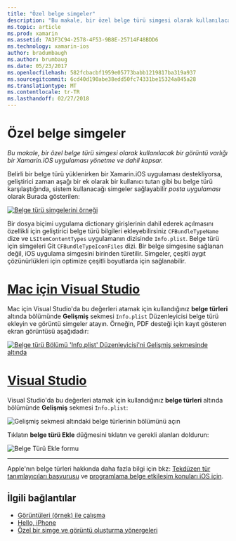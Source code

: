```yaml
---
title: "Özel belge simgeler"
description: "Bu makale, bir özel belge türü simgesi olarak kullanılacak bir görüntü varlığı bir Xamarin.iOS uygulaması yönetme ve dahil kapsar."
ms.topic: article
ms.prod: xamarin
ms.assetid: 7A3F3C94-2578-4F53-9B8E-25714F48BDD6
ms.technology: xamarin-ios
author: bradumbaugh
ms.author: brumbaug
ms.date: 05/23/2017
ms.openlocfilehash: 582fcbacbf1959e05773babb1219817ba319a937
ms.sourcegitcommit: 6cd40d190abe38edd50fc74331be15324a845a28
ms.translationtype: MT
ms.contentlocale: tr-TR
ms.lasthandoff: 02/27/2018
---
```

# <a name="custom-document-icons"></a>Özel belge simgeler

_Bu makale, bir özel belge türü simgesi olarak kullanılacak bir görüntü varlığı bir Xamarin.iOS uygulaması yönetme ve dahil kapsar._

Belirli bir belge türü yüklenirken bir Xamarin.iOS uygulaması destekliyorsa, geliştirici zaman aşağı bir ek olarak bir kullanıcı tutan gibi bu belge türü karşılaştığında, sistem kullanacağı simgeler sağlayabilir *posta uygulaması* olarak Burada gösterilen:

 [ ![](custom-document-types-images/17.png "Belge türü simgelerini örneği")](custom-document-types-images/17.png)

Bir dosya biçimi uygulama dictionary girişlerinin dahil ederek açılmasını özellikli için geliştirici belge türü bilgileri ekleyebilirsiniz `CFBundleTypeName` dize ve `LSItemContentTypes` uygulamanın dizisinde `Info.plist`. Belge türü için simgeleri Git `CFBundleTypeIconFiles` dizi. Bir belge simgesine sağlanan değil, iOS uygulama simgesini birinden türetilir.
Simgeler, çeşitli aygıt çözünürlükleri için optimize çeşitli boyutlarda için sağlanabilir. 

# <a name="visual-studio-for-mactabvsmac"></a>[Mac için Visual Studio](#tab/vsmac)

Mac için Visual Studio'da bu değerleri atamak için kullandığınız **belge türleri** altında bölümünde **Gelişmiş** sekmesi `Info.plist` Düzenleyicisi belge türü ekleyin ve görüntü simgeler atayın. Örneğin, PDF desteği için kayıt gösteren ekran görüntüsü aşağıdadır:

 [ ![](custom-document-types-images/18.png "Belge türü Bölümü 'Info.plist' Düzenleyicisi'ni Gelişmiş sekmesinde altında")](custom-document-types-images/18.png)
 
# <a name="visual-studiotabvswin"></a>[Visual Studio](#tab/vswin)

Visual Studio'da bu değerleri atamak için kullandığınız **belge türleri** altında bölümünde **Gelişmiş** sekmesi `Info.plist`:

 ![](custom-document-types-images/doc01w.png "Gelişmiş sekmesi altındaki belge türlerinin bölümünü açın")

Tıklatın **belge türü Ekle** düğmesini tıklatın ve gerekli alanları doldurun:

![](custom-document-types-images/doc02w.png "Belge Türü Ekle formu")

-----


Apple'nın belge türleri hakkında daha fazla bilgi için bkz: [Tekdüzen tür tanımlayıcıları başvurusu](http://developer.apple.com/library/ios/#documentation/Miscellaneous/Reference/UTIRef/Articles/System-DeclaredUniformTypeIdentifiers.html) ve [programlama belge etkileşim konuları iOS için](http://developer.apple.com/library/ios/#documentation/FileManagement/Conceptual/DocumentInteraction_TopicsForIOS/Introduction/Introduction.html).


## <a name="related-links"></a>İlgili bağlantılar

- [Görüntüleri (örnek) ile çalışma](https://developer.xamarin.com/samples/WorkingWithImages/)
- [Hello, iPhone](~/ios/get-started/hello-ios/index.md)
- [Özel bir simge ve görüntü oluşturma yönergeleri](http://developer.apple.com/library/ios/#documentation/UserExperience/Conceptual/MobileHIG/IconsImages/IconsImages.html)
